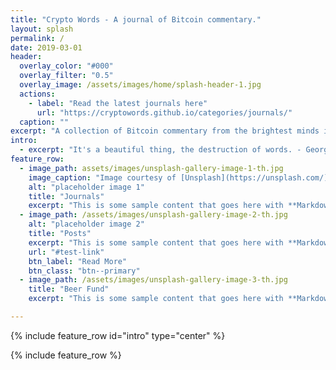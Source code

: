 ```yaml
---
title: "Crypto Words - A journal of Bitcoin commentary."
layout: splash
permalink: /
date: 2019-03-01
header:
  overlay_color: "#000"
  overlay_filter: "0.5"
  overlay_image: /assets/images/home/splash-header-1.jpg
  actions:
    - label: "Read the latest journals here"
      url: "https://cryptowords.github.io/categories/journals/"
  caption: ""
excerpt: "A collection of Bitcoin commentary from the brightest minds in the crypto community."
intro: 
  - excerpt: "It's a beautiful thing, the destruction of words. - George Orwell"
feature_row:
  - image_path: assets/images/unsplash-gallery-image-1-th.jpg
    image_caption: "Image courtesy of [Unsplash](https://unsplash.com/)"
    alt: "placeholder image 1"
    title: "Journals"
    excerpt: "This is some sample content that goes here with **Markdown** formatting."
  - image_path: /assets/images/unsplash-gallery-image-2-th.jpg
    alt: "placeholder image 2"
    title: "Posts"
    excerpt: "This is some sample content that goes here with **Markdown** formatting."
    url: "#test-link"
    btn_label: "Read More"
    btn_class: "btn--primary"
  - image_path: /assets/images/unsplash-gallery-image-3-th.jpg
    title: "Beer Fund"
    excerpt: "This is some sample content that goes here with **Markdown** formatting."

---
```


{% include feature_row id="intro" type="center" %}

{% include feature_row %}